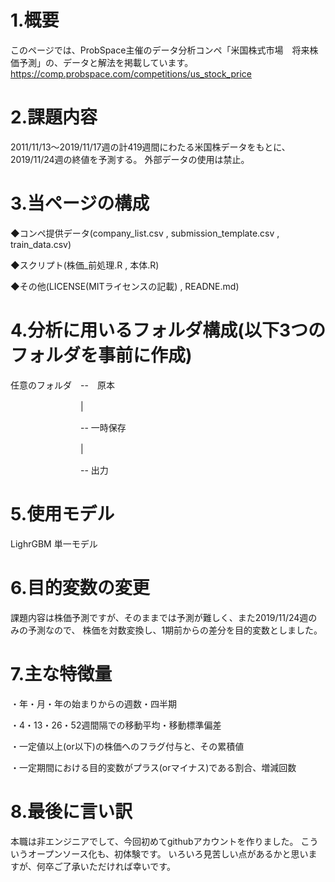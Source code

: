 # 1.概要
このページでは、ProbSpace主催のデータ分析コンペ「米国株式市場　将来株価予測」の、データと解法を掲載しています。
https://comp.probspace.com/competitions/us_stock_price

# 2.課題内容
2011/11/13～2019/11/17週の計419週間にわたる米国株データをもとに、2019/11/24週の終値を予測する。
外部データの使用は禁止。

# 3.当ページの構成
◆コンペ提供データ(company_list.csv , submission_template.csv , train_data.csv)

◆スクリプト(株価_前処理.R , 本体.R)

◆その他(LICENSE(MITライセンスの記載) , READNE.md)

# 4.分析に用いるフォルダ構成(以下3つのフォルダを事前に作成)

任意のフォルダ　--　原本

　　　　　　　　|
        
　　　　　　　　-- 一時保存
        
　　　　　　　　|
        
　　　　　　　　-- 出力
# 5.使用モデル
LighrGBM 単一モデル

# 6.目的変数の変更
課題内容は株価予測ですが、そのままでは予測が難しく、また2019/11/24週のみの予測なので、
株価を対数変換し、1期前からの差分を目的変数としました。

# 7.主な特徴量
・年・月・年の始まりからの週数・四半期

・4・13・26・52週間隔での移動平均・移動標準偏差

・一定値以上(or以下)の株価へのフラグ付与と、その累積値

・一定期間における目的変数がプラス(orマイナス)である割合、増減回数

# 8.最後に言い訳
本職は非エンジニアでして、今回初めてgithubアカウントを作りました。
こういうオープンソース化も、初体験です。
いろいろ見苦しい点があるかと思いますが、何卒ご了承いただければ幸いです。
